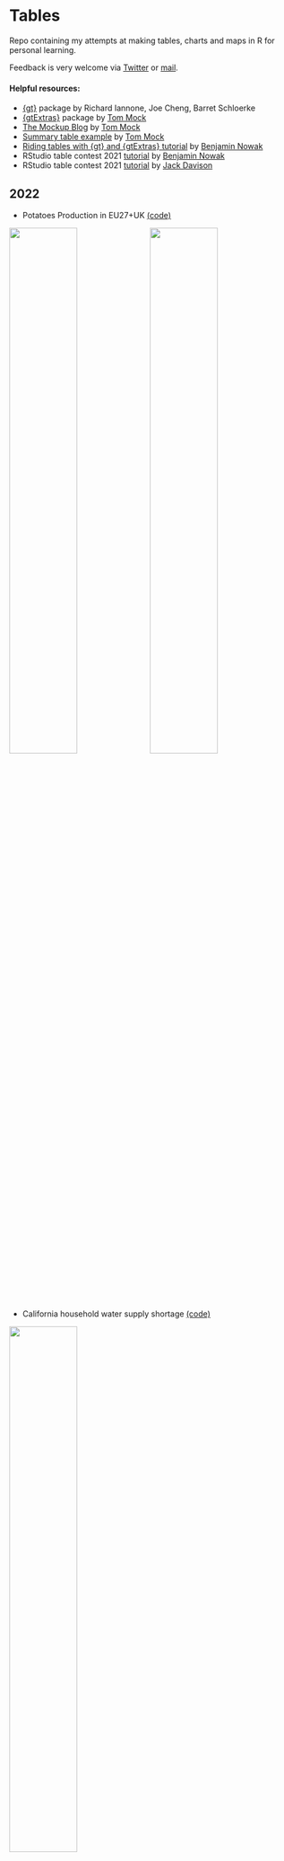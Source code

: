 # Tables

Repo containing my attempts at making tables, charts and maps in R for personal learning.  

Feedback is very welcome via [Twitter](https://twitter.com/leeolney3) or [mail](mailto:leeolney3@gmail.com).

#### Helpful resources:
* [{gt}](https://github.com/rstudio/gt) package by Richard Iannone, Joe Cheng, Barret Schloerke
* [{gtExtras}](https://jthomasmock.github.io/gtExtras/) package by [Tom Mock](https://twitter.com/thomas_mock)
* [The Mockup Blog](https://themockup.blog/#category:tables) by [Tom Mock](https://twitter.com/thomas_mock)
* [Summary table example](https://twitter.com/thomas_mock/status/1444720200771899398) by [Tom Mock](https://twitter.com/thomas_mock)
* [Riding tables with {gt} and {gtExtras} tutorial](https://bjnnowak.netlify.app/2021/10/04/r-beautiful-tables-with-gt-and-gtextras/) by [Benjamin Nowak](https://twitter.com/BjnNowak)
* RStudio table contest 2021 [tutorial](https://twitter.com/BjnNowak/status/1472562727684124688) by [Benjamin Nowak](https://twitter.com/BjnNowak) 
* RStudio table contest 2021 [tutorial](https://twitter.com/JDavison_/status/1455487659833430021) by [Jack Davison](https://twitter.com/JDavison_) 

## 2022
* Potatoes Production in EU27+UK [(code)](https://github.com/leeolney3/Tables/blob/main/2022/potatoes/potatoes.R)

<img src="https://github.com/leeolney3/Tables/blob/main/2022/potatoes/potatoes_p1.png" width="49%"> <img src="https://github.com/leeolney3/Tables/blob/main/2022/potatoes/potatoes_p2.png" width="49%">

* California household water supply shortage [(code)](https://github.com/leeolney3/Tables/blob/main/2022/CA_water/CA_water.R)

<img src="https://github.com/leeolney3/Tables/blob/main/2022/CA_water/CA_water.png" width="49%">

## 2021
Click on image for R code.

[![name](https://github.com/leeolney3/Tables/blob/main/2021/displacement/displacement_t1.png)](https://github.com/leeolney3/Tables/tree/main/2021/displacement)
[![name](https://github.com/leeolney3/Tables/blob/main/2021/displacement/displacement_t2.png)](https://github.com/leeolney3/Tables/tree/main/2021/displacement)

[![name](https://github.com/leeolney3/Tables/blob/main/2021/halloween_candy/halloween_candy_t1.png)](https://github.com/leeolney3/Tables/tree/main/2021/halloween_candy)

[![name](https://github.com/leeolney3/Tables/blob/main/2021/dry_beans/dry_beans_t1.png)](https://github.com/leeolney3/Tables/tree/main/2021/dry_beans)

[![name](https://github.com/leeolney3/Tables/blob/main/2021/spiders/spiders_t1.png)](https://github.com/leeolney3/Tables/tree/main/2021/spiders)
[![name](https://github.com/leeolney3/Tables/blob/main/2021/spiders/spiders_t2.png)](https://github.com/leeolney3/Tables/tree/main/2021/spiders)

[![name](https://github.com/leeolney3/Tables/blob/main/2021/cricket/cricket_t1.png)](https://github.com/leeolney3/Tables/tree/main/2021/cricket)
[![name](https://github.com/leeolney3/Tables/blob/main/2021/cricket/cricket_t2.png)](https://github.com/leeolney3/Tables/tree/main/2021/cricket)

[![name](https://github.com/leeolney3/Tables/blob/main/2021/nber_papers/nber_papers_t1.png)](https://github.com/leeolney3/Tables/tree/main/2021/nber_papers)

[![name](https://github.com/leeolney3/Tables/blob/main/2021/f1_races/f1_races_t1.png)](https://github.com/leeolney3/Tables/tree/main/2021/f1_races)


